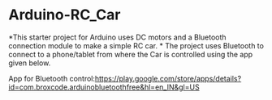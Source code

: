 # Arduino-RC_Car
*This starter project for Arduino uses DC motors and a Bluetooth connection module to make a simple RC car. *
The project uses Bluetooth to connect to a phone/tablet from where the Car is controlled using the app given below.

App for Bluetooth control:https://play.google.com/store/apps/details?id=com.broxcode.arduinobluetoothfree&hl=en_IN&gl=US
